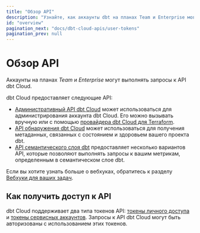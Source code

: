 ```yaml
---
title: "Обзор API"
description: "Узнайте, как аккаунты dbt на планах Team и Enterprise могут выполнять запросы к API dbt Cloud."
id: "overview"
pagination_next: "docs/dbt-cloud-apis/user-tokens"
pagination_prev: null
---
```


# Обзор API <Lifecycle status="team,enterprise"/>

Аккаунты на планах _Team_ и _Enterprise_ могут выполнять запросы к API dbt Cloud.

dbt Cloud предоставляет следующие API:

- [Административный API dbt Cloud](/docs/dbt-cloud-apis/admin-cloud-api) может использоваться для администрирования аккаунта dbt Cloud. Его можно вызывать вручную или с помощью [провайдера dbt Cloud для Terraform](https://registry.terraform.io/providers/dbt-labs/dbtcloud/latest).
- [API обнаружения dbt Cloud](/docs/dbt-cloud-apis/discovery-api) может использоваться для получения метаданных, связанных с состоянием и здоровьем вашего проекта dbt.
- [API семантического слоя dbt](/docs/dbt-cloud-apis/sl-api-overview) предоставляет несколько вариантов API, которые позволяют выполнять запросы к вашим метрикам, определенным в семантическом слое dbt.

Если вы хотите узнать больше о вебхуках, обратитесь к разделу [Вебхуки для ваших задач](/docs/deploy/webhooks).

## Как получить доступ к API

dbt Cloud поддерживает два типа токенов API: [токены личного доступа](/docs/dbt-cloud-apis/user-tokens) и [токены сервисных аккаунтов](/docs/dbt-cloud-apis/service-tokens). Запросы к API dbt Cloud могут быть авторизованы с использованием этих токенов.